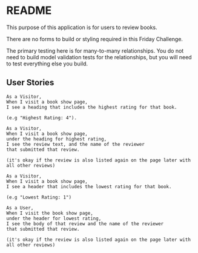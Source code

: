 # README

This purpose of this application is for users to review books.

There are no forms to build or styling required in this Friday Challenge.

The primary testing here is for many-to-many relationships. You do not need to
build model validation tests for the relationships, but you will need to test
everything else you build.


## User Stories

<!-- ```
As a Visitor,
When I visit a book index page,
I see all book titles in the database,
And each book title is a link to that book's show page.
``` -->
<!--
```
As a Visitor,
When I visit a book show page,
I see the book title and a list of reviews for that book.
The review shown should include the text of the review, and user who wrote the review.
``` -->

<!-- ```
As a Visitor,
When I visit a book show page,
I also see a rating that each user gave the book as part of their review.

(rating will be a number between 1 and 5)
``` -->

<!-- ```
As a Visitor,
When I visit a book show page,
I see the average rating for that book.

(e.g "Average Rating: 3.5")
``` -->

```
As a Visitor,
When I visit a book show page,
I see a heading that includes the highest rating for that book.

(e.g "Highest Rating: 4").
```

```
As a Visitor,
When I visit a book show page,
under the heading for highest rating,
I see the review text, and the name of the reviewer
that submitted that review.

(it's okay if the review is also listed again on the page later with all other reviews)
```

```
As a Visitor,
When I visit a book show page,
I see a header that includes the lowest rating for that book.

(e.g "Lowest Rating: 1")
```

```
As a User,
When I visit the book show page,
under the header for lowest rating,
I see the body of that review and the name of the reviewer
that submitted that review.

(it's okay if the review is also listed again on the page later with all other reviews)
```
